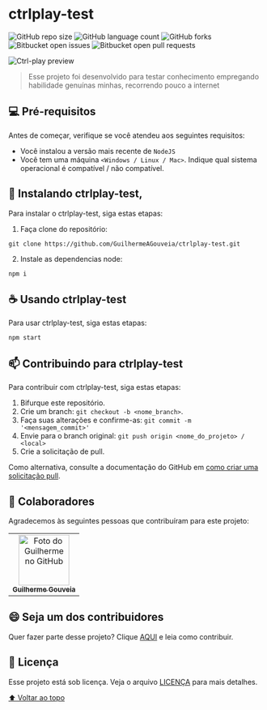 # ctrlplay-test

<!---Esses são exemplos. Veja https://shields.io para outras pessoas ou para personalizar este conjunto de escudos. Você pode querer incluir dependências, status do projeto e informações de licença aqui--->

![GitHub repo size](https://img.shields.io/github/repo-size/GuilhermeAGouveia/ctrlplay-test?style=for-the-badge)
![GitHub language count](https://img.shields.io/github/languages/count/GuilhermeAGouveia/ctrlplay-test?style=for-the-badge)
![GitHub forks](https://img.shields.io/github/forks/GuilhermeAGouveia/ctrlplay-test?style=for-the-badge)
![Bitbucket open issues](https://img.shields.io/bitbucket/issues/GuilhermeAGouveia/ctrlplay-test?style=for-the-badge)
![Bitbucket open pull requests](https://img.shields.io/bitbucket/pr-raw/GuilhermeAGouveia/ctrlplay-test?style=for-the-badge)

<img src="https://user-images.githubusercontent.com/81968354/163206899-ccb5299c-1ac2-4f0f-a410-fdac8b897700.png" alt="Ctrl-play preview">




> Esse projeto foi desenvolvido para testar conhecimento empregando habilidade genuínas minhas, recorrendo pouco a internet

## 💻 Pré-requisitos

Antes de começar, verifique se você atendeu aos seguintes requisitos:
<!---Estes são apenas requisitos de exemplo. Adicionar, duplicar ou remover conforme necessário--->
* Você instalou a versão mais recente de `NodeJS`
* Você tem uma máquina `<Windows / Linux / Mac>`. Indique qual sistema operacional é compatível / não compatível.

## 🚀 Instalando ctrlplay-test,

Para instalar o ctrlplay-test, siga estas etapas:

1. Faça clone do repositório:
```
git clone https://github.com/GuilhermeAGouveia/ctrlplay-test.git
```

2. Instale as dependencias node:
```
npm i
```

## ☕ Usando ctrlplay-test

Para usar ctrlplay-test, siga estas etapas:

```
npm start
```

## 📫 Contribuindo para ctrlplay-test
<!---Se o seu README for longo ou se você tiver algum processo ou etapas específicas que deseja que os contribuidores sigam, considere a criação de um arquivo CONTRIBUTING.md separado--->
Para contribuir com ctrlplay-test, siga estas etapas:

1. Bifurque este repositório.
2. Crie um branch: `git checkout -b <nome_branch>`.
3. Faça suas alterações e confirme-as: `git commit -m '<mensagem_commit>'`
4. Envie para o branch original: `git push origin <nome_do_projeto> / <local>`
5. Crie a solicitação de pull.

Como alternativa, consulte a documentação do GitHub em [como criar uma solicitação pull](https://help.github.com/en/github/collaborating-with-issues-and-pull-requests/creating-a-pull-request).

## 🤝 Colaboradores

Agradecemos às seguintes pessoas que contribuíram para este projeto:

<table>
  <tr>
    <td align="center">
      <a href="https://github.com/GuilhermeAGouveia">
        <img src="https://avatars.githubusercontent.com/u/81968354?v=4" width="100px;" alt="Foto do Guilherme no GitHub"/><br>
        <sub>
          <b>Guilherme Gouveia</b>
        </sub>
      </a>
    </td>
  </tr>
</table>


## 😄 Seja um dos contribuidores<br>

Quer fazer parte desse projeto? Clique [AQUI](CONTRIBUTING.md) e leia como contribuir.

## 📝 Licença

Esse projeto está sob licença. Veja o arquivo [LICENÇA](LICENSE.md) para mais detalhes.

[⬆ Voltar ao topo](#ctrlplay-test)<br>
